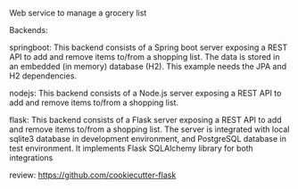 
Web service to manage a grocery list

Backends:

springboot: This backend consists of a Spring boot server exposing a REST API to add and remove items to/from a shopping list.
The data is stored in an embedded (in memory) database (H2). This example needs the JPA and H2 dependencies.

nodejs: This backend consists of a Node.js server exposing a REST API to add and remove items to/from a shopping list.

flask: This backend consists of a Flask server exposing a REST API to add and remove items to/from a shopping list. The server is integrated with local sqlite3 database in development environment, and PostgreSQL database in test environment. It implements Flask SQLAlchemy library for both integrations


review: https://github.com/cookiecutter-flask



